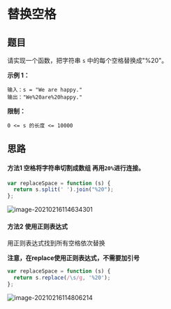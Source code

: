 # 替换空格

## 题目

请实现一个函数，把字符串 `s` 中的每个空格替换成"%20"。

**示例 1：**

```
输入：s = "We are happy."
输出："We%20are%20happy."
```

**限制：**

```
0 <= s 的长度 <= 10000
```

## 思路

#### 方法1 空格将字符串切割成数组 再用`20%`进行连接。

```js
var replaceSpace = function (s) {
  return s.split(' ').join("%20");
};
```

![image-20210216114634301](http://ruoruochen-img-bed.oss-cn-beijing.aliyuncs.com/img/image-20210216114634301.png)

#### 方法2 使用正则表达式

用正则表达式找到所有空格依次替换

**注意，在replace使用正则表达式，不需要加引号**

```js
var replaceSpace = function (s) {
  return s.replace(/\s/g, '%20');
};
```

![image-20210216114806214](http://ruoruochen-img-bed.oss-cn-beijing.aliyuncs.com/img/image-20210216114806214.png)

